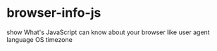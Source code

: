 # browser-info-js
show What's JavaScript can know about your browser like user agent language OS timezone 
